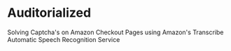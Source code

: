 # Auditorialized
Solving Captcha's on Amazon Checkout Pages using Amazon's Transcribe Automatic Speech Recognition Service
